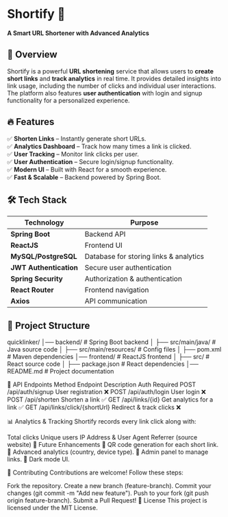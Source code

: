 # Shortify 🚀  
**A Smart URL Shortener with Advanced Analytics**  

## 📌 Overview  
Shortify is a powerful **URL shortening** service that allows users to **create short links** and **track analytics** in real time. It provides detailed insights into link usage, including the number of clicks and individual user interactions. The platform also features **user authentication** with login and signup functionality for a personalized experience.  

## 🔥 Features  
✅ **Shorten Links** – Instantly generate short URLs.  
✅ **Analytics Dashboard** – Track how many times a link is clicked.  
✅ **User Tracking** – Monitor link clicks per user.  
✅ **User Authentication** – Secure login/signup functionality.  
✅ **Modern UI** – Built with React for a smooth experience.  
✅ **Fast & Scalable** – Backend powered by Spring Boot.  

## 🛠️ Tech Stack  
| Technology | Purpose |  
|------------|---------|  
| **Spring Boot** | Backend API |  
| **ReactJS** | Frontend UI |  
| **MySQL/PostgreSQL** | Database for storing links & analytics |  
| **JWT Authentication** | Secure user authentication |  
| **Spring Security** | Authorization & authentication |  
| **React Router** | Frontend navigation |  
| **Axios** | API communication |  

## 📂 Project Structure  
quicklinker/ │── backend/ # Spring Boot backend │ ├── src/main/java/ # Java source code │ ├── src/main/resources/ # Config files │ ├── pom.xml # Maven dependencies │── frontend/ # ReactJS frontend │ ├── src/ # React source code │ ├── package.json # React dependencies │── README.md # Project documentation

🚀 API Endpoints
Method	Endpoint	Description	Auth Required
POST	/api/auth/signup	User registration	❌
POST	/api/auth/login	User login	❌
POST	/api/shorten	Shorten a link	✅
GET	/api/links/{id}	Get analytics for a link	✅
GET	/api/links/click/{shortUrl}	Redirect & track clicks	❌

📊 Analytics & Tracking
Shortify records every link click along with:

Total clicks
Unique users
IP Address & User Agent
Referrer (source website)
🎯 Future Enhancements
🔹 QR code generation for each short link.
🔹 Advanced analytics (country, device type).
🔹 Admin panel to manage links.
🔹 Dark mode UI.

🤝 Contributing
Contributions are welcome! Follow these steps:

Fork the repository.
Create a new branch (feature-branch).
Commit your changes (git commit -m "Add new feature").
Push to your fork (git push origin feature-branch).
Submit a Pull Request!
📜 License
This project is licensed under the MIT License.
